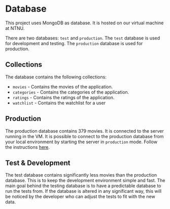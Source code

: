 # Database

This project uses MongoDB as database. It is hosted on our virtual machine at NTNU.

There are two databases: `test` and `production`. The `test` database is used for development and testing. The `production` database is used for production.

## Collections

The database contains the following collections:

- `movies` - Contains the movies of the application.
- `categories` - Contains the categories of the application.
- `ratings` - Contains the ratings of the application.
- `watchlist` - Contains the watchlist for a user

## Production

The production database contains 379 movies. It is connected to the server running in the VM. It is possible to connect to the production database from your local environment by starting the server in `production` mode. Follow the instructions [here](../server/README.md).

## Test & Development

The test database contains significantly less movies than the production database. This is to keep the development environment simple and fast.
The main goal behind the testing database is to have a predictable database to run the tests from. If the database is altered in any significant way, this will be noticed by the developer who can adjust the tests to fit with the new data.
